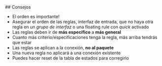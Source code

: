 ## Consejos

- El orden es importante!
 - Asegurar el orden de las reglas, interfaz de entrada, que no haya otra regla en un *grupo de interfaz* o una floating rule con *quick* activado
- Las reglas deben ir de **más específico** a **más general**
 - Cuanto más criterio/especificaciones tenga la regla, más arriba tendrás que estar
- Las reglas se aplican a la conexión, **no al paquete** <!-- .element:  style="color:#ff2c2d;" -->
 - Una nueva regla no aplicará a una conexión existente
 - Puedes hacer reset de la tabla de estados para corregirlo
